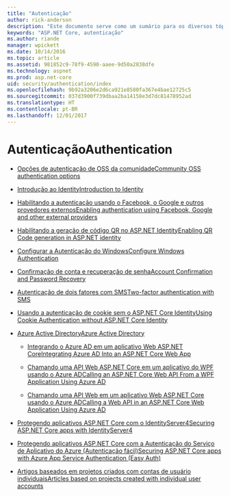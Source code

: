 ```yaml
---
title: "Autenticação"
author: rick-anderson
description: "Este documento serve como um sumário para os diversos tópicos sobre autenticação do ASP.NET Core."
keywords: "ASP.NET Core, autenticação"
ms.author: riande
manager: wpickett
ms.date: 10/14/2016
ms.topic: article
ms.assetid: 981852c9-78f9-4590-aaee-9d50a2838dfe
ms.technology: aspnet
ms.prod: asp.net-core
uid: security/authentication/index
ms.openlocfilehash: 9b92a3206e2d6ca921e8580fa367e4bae12725c5
ms.sourcegitcommit: 037d3900f739dbaa2ba14158e3d7dc81478952ad
ms.translationtype: HT
ms.contentlocale: pt-BR
ms.lasthandoff: 12/01/2017
---
```

# <a name="authentication"></a><span data-ttu-id="aad6e-104">Autenticação</span><span class="sxs-lookup"><span data-stu-id="aad6e-104">Authentication</span></span>

* [<span data-ttu-id="aad6e-105">Opções de autenticação de OSS da comunidade</span><span class="sxs-lookup"><span data-stu-id="aad6e-105">Community OSS authentication options</span></span>](community.md)

* [<span data-ttu-id="aad6e-106">Introdução ao Identity</span><span class="sxs-lookup"><span data-stu-id="aad6e-106">Introduction to Identity</span></span>](identity.md)

* [<span data-ttu-id="aad6e-107">Habilitando a autenticação usando o Facebook, o Google e outros provedores externos</span><span class="sxs-lookup"><span data-stu-id="aad6e-107">Enabling authentication using Facebook, Google and other external providers</span></span>](social/index.md)

* [<span data-ttu-id="aad6e-108">Habilitando a geração de código QR no ASP.NET Identity</span><span class="sxs-lookup"><span data-stu-id="aad6e-108">Enabling QR Code generation in ASP.NET identity</span></span>](identity-enable-qrcodes.md)

* [<span data-ttu-id="aad6e-109">Configurar a Autenticação do Windows</span><span class="sxs-lookup"><span data-stu-id="aad6e-109">Configure Windows Authentication</span></span>](windowsauth.md)

* [<span data-ttu-id="aad6e-110">Confirmação de conta e recuperação de senha</span><span class="sxs-lookup"><span data-stu-id="aad6e-110">Account Confirmation and Password Recovery</span></span>](accconfirm.md)

* [<span data-ttu-id="aad6e-111">Autenticação de dois fatores com SMS</span><span class="sxs-lookup"><span data-stu-id="aad6e-111">Two-factor authentication with SMS</span></span>](2fa.md)

* [<span data-ttu-id="aad6e-112">Usando a autenticação de cookie sem o ASP.NET Core Identity</span><span class="sxs-lookup"><span data-stu-id="aad6e-112">Using Cookie Authentication without ASP.NET Core Identity</span></span>](cookie.md)

* [<span data-ttu-id="aad6e-113">Azure Active Directory</span><span class="sxs-lookup"><span data-stu-id="aad6e-113">Azure Active Directory</span></span>](azure-active-directory/index.md)

  * [<span data-ttu-id="aad6e-114">Integrando o Azure AD em um aplicativo Web ASP.NET Core</span><span class="sxs-lookup"><span data-stu-id="aad6e-114">Integrating Azure AD Into an ASP.NET Core Web App</span></span>](https://azure.microsoft.com/documentation/samples/active-directory-dotnet-webapp-openidconnect-aspnetcore/)

  * [<span data-ttu-id="aad6e-115">Chamando uma API Web ASP.NET Core em um aplicativo do WPF usando o Azure AD</span><span class="sxs-lookup"><span data-stu-id="aad6e-115">Calling an ASP.NET Core Web API From a WPF Application Using Azure AD</span></span>](https://azure.microsoft.com/documentation/samples/active-directory-dotnet-native-aspnetcore/)

  * [<span data-ttu-id="aad6e-116">Chamando uma API Web em um aplicativo Web ASP.NET Core usando o Azure AD</span><span class="sxs-lookup"><span data-stu-id="aad6e-116">Calling a Web API in an ASP.NET Core Web Application Using Azure AD</span></span>](https://azure.microsoft.com/documentation/samples/active-directory-dotnet-webapp-webapi-openidconnect-aspnetcore/)

* [<span data-ttu-id="aad6e-117">Protegendo aplicativos ASP.NET Core com o IdentityServer4</span><span class="sxs-lookup"><span data-stu-id="aad6e-117">Securing ASP.NET Core apps with IdentityServer4</span></span>](http://docs.identityserver.io/en/release/)

* [<span data-ttu-id="aad6e-118">Protegendo aplicativos ASP.NET Core com a Autenticação do Serviço de Aplicativo do Azure (Autenticação fácil)</span><span class="sxs-lookup"><span data-stu-id="aad6e-118">Securing ASP.NET Core apps with Azure App Service Authentication (Easy Auth)</span></span>](https://docs.microsoft.com/azure/app-service/app-service-authentication-overview)

* [<span data-ttu-id="aad6e-119">Artigos baseados em projetos criados com contas de usuário individuais</span><span class="sxs-lookup"><span data-stu-id="aad6e-119">Articles based on projects created with individual user accounts</span></span>](xref:security/authentication/individual)